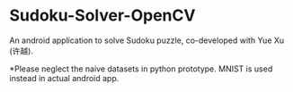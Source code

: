 # Sudoku-Solver-OpenCV

An android application to solve Sudoku puzzle, co-developed with Yue Xu (许越).

*Please neglect the naive datasets in python prototype. MNIST is used instead in actual android app.
